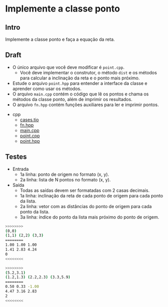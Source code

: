 # Implemente a classe ponto

## Intro

Implemente a classe ponto e faça a equação da reta.

## Draft

- O único arquivo que você deve modificar é `point.cpp`.
  - Você deve implementar o construtor, o método `dist` e os métodos para calcular a inclinação da reta e o ponto mais próximo.
- Estude o arquivo `point.hpp` para entender a interface da classe e aprender como usar os métodos.
- O arquivo `main.cpp` contém o código que lê os pontos e chama os métodos da classe ponto, além de imprimir os resultados.
- O arquivo `fn.hpp` contém funções auxiliares para ler e imprimir pontos.

<!-- links .cache/draft -->
- cpp
  - [cases.tio](https://github.com/qxcodeed/arcade/blob/master/base/ponto/.cache/draft/cpp/cases.tio)
  - [fn.hpp](https://github.com/qxcodeed/arcade/blob/master/base/ponto/.cache/draft/cpp/fn.hpp)
  - [main.cpp](https://github.com/qxcodeed/arcade/blob/master/base/ponto/.cache/draft/cpp/main.cpp)
  - [point.cpp](https://github.com/qxcodeed/arcade/blob/master/base/ponto/.cache/draft/cpp/point.cpp)
  - [point.hpp](https://github.com/qxcodeed/arcade/blob/master/base/ponto/.cache/draft/cpp/point.hpp)
<!-- links -->

## Testes

- Entrada
  - 1a linha: ponto de origem no formato (x, y).
  - 2a linha: lista de N pontos no formato (x, y).
- Saída
  - Todas as saídas devem ser formatadas com 2 casas decimais.
  - 1a linha: inclinação da reta de cada ponto de origem para cada ponto da lista.
  - 2a linha: vetor com as distâncias do ponto de origem para cada ponto da lista.
  - 3a linha: índice do ponto da lista mais próximo do ponto de origem.

```bash
>>>>>>>>
(0,0)
(1,1) (2,2) (3,3)
========
1.00 1.00 1.00
1.41 2.83 4.24
0
<<<<<<<<

>>>>>>>>
(5.2,3.1)
(1.2,1.3) (2.2,2.3) (3.3,5.9)
========
0.50 0.33 -1.00
4.47 3.16 2.83
2
<<<<<<<<
```
